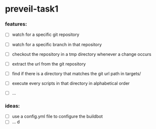 # preveil-task1

### features: 

- [ ] watch for a specific git repository
- [ ] watch for a specific branch in that repository
- [ ] checkout the repository in a tmp directory whenever a change occurs
- [ ] extract the url from the git repository
- [ ] find if there is a directory that matches the git url path in targets/
- [ ] execute every scripts in that directory in alphabetical order
- [ ] ...


### ideas:

- [ ] use a config.yml file to configure the buildbot
- [ ] ...
d

